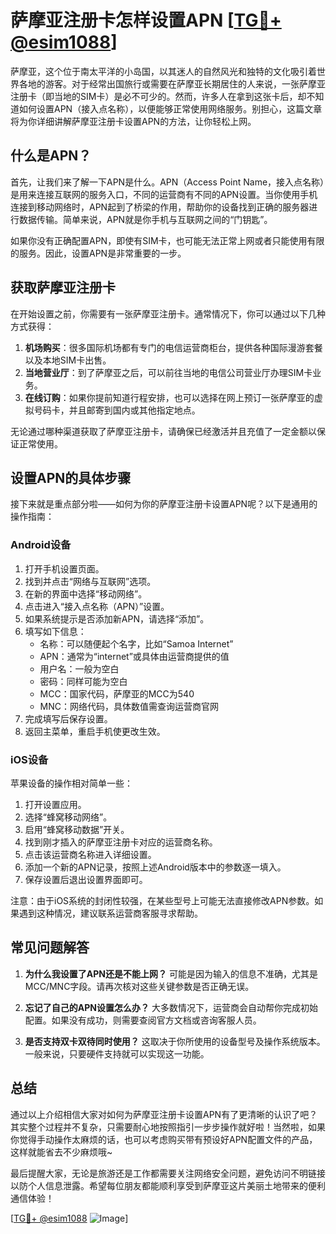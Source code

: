 # 萨摩亚注册卡怎样设置APN [[TG💪+ @esim1088](https://t.me/s/esim1088)]

萨摩亚，这个位于南太平洋的小岛国，以其迷人的自然风光和独特的文化吸引着世界各地的游客。对于经常出国旅行或需要在萨摩亚长期居住的人来说，一张萨摩亚注册卡（即当地的SIM卡）是必不可少的。然而，许多人在拿到这张卡后，却不知道如何设置APN（接入点名称），以便能够正常使用网络服务。别担心，这篇文章将为你详细讲解萨摩亚注册卡设置APN的方法，让你轻松上网。

## 什么是APN？

首先，让我们来了解一下APN是什么。APN（Access Point Name，接入点名称）是用来连接互联网的服务入口，不同的运营商有不同的APN设置。当你使用手机连接到移动网络时，APN起到了桥梁的作用，帮助你的设备找到正确的服务器进行数据传输。简单来说，APN就是你手机与互联网之间的“门钥匙”。

如果你没有正确配置APN，即使有SIM卡，也可能无法正常上网或者只能使用有限的服务。因此，设置APN是非常重要的一步。

## 获取萨摩亚注册卡

在开始设置之前，你需要有一张萨摩亚注册卡。通常情况下，你可以通过以下几种方式获得：

1. **机场购买**：很多国际机场都有专门的电信运营商柜台，提供各种国际漫游套餐以及本地SIM卡出售。
2. **当地营业厅**：到了萨摩亚之后，可以前往当地的电信公司营业厅办理SIM卡业务。
3. **在线订购**：如果你提前知道行程安排，也可以选择在网上预订一张萨摩亚的虚拟号码卡，并且邮寄到国内或其他指定地点。

无论通过哪种渠道获取了萨摩亚注册卡，请确保已经激活并且充值了一定金额以保证正常使用。

## 设置APN的具体步骤

接下来就是重点部分啦——如何为你的萨摩亚注册卡设置APN呢？以下是通用的操作指南：

### Android设备

1. 打开手机设置页面。
2. 找到并点击“网络与互联网”选项。
3. 在新的界面中选择“移动网络”。
4. 点击进入“接入点名称（APN）”设置。
5. 如果系统提示是否添加新APN，请选择“添加”。
6. 填写如下信息：
   - 名称：可以随便起个名字，比如“Samoa Internet”
   - APN：通常为“internet”或具体由运营商提供的值
   - 用户名：一般为空白
   - 密码：同样可能为空白
   - MCC：国家代码，萨摩亚的MCC为540
   - MNC：网络代码，具体数值需查询运营商官网
7. 完成填写后保存设置。
8. 返回主菜单，重启手机使更改生效。

### iOS设备

苹果设备的操作相对简单一些：

1. 打开设置应用。
2. 选择“蜂窝移动网络”。
3. 启用“蜂窝移动数据”开关。
4. 找到刚才插入的萨摩亚注册卡对应的运营商名称。
5. 点击该运营商名称进入详细设置。
6. 添加一个新的APN记录，按照上述Android版本中的参数逐一填入。
7. 保存设置后退出设置界面即可。

注意：由于iOS系统的封闭性较强，在某些型号上可能无法直接修改APN参数。如果遇到这种情况，建议联系运营商客服寻求帮助。

## 常见问题解答

1. **为什么我设置了APN还是不能上网？**
   可能是因为输入的信息不准确，尤其是MCC/MNC字段。请再次核对这些关键参数是否正确无误。

2. **忘记了自己的APN设置怎么办？**
   大多数情况下，运营商会自动帮你完成初始配置。如果没有成功，则需要查阅官方文档或咨询客服人员。

3. **是否支持双卡双待同时使用？**
   这取决于你所使用的设备型号及操作系统版本。一般来说，只要硬件支持就可以实现这一功能。

## 总结

通过以上介绍相信大家对如何为萨摩亚注册卡设置APN有了更清晰的认识了吧？其实整个过程并不复杂，只需要耐心地按照指引一步步操作就好啦！当然啦，如果你觉得手动操作太麻烦的话，也可以考虑购买带有预设好APN配置文件的产品，这样就能省去不少麻烦哦~

最后提醒大家，无论是旅游还是工作都需要关注网络安全问题，避免访问不明链接以防个人信息泄露。希望每位朋友都能顺利享受到萨摩亚这片美丽土地带来的便利通信体验！

[[TG💪+ @esim1088](https://t.me/s/esim1088) ![Image](https://i.postimg.cc/4NQfJmqS/Snipaste-2025-05-13-00-14-12.png)]